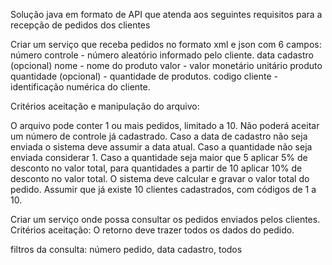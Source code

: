 Solução java em formato de API que atenda aos seguintes requisitos para a recepção de pedidos dos clientes

Criar um serviço que receba pedidos no formato xml e json com 6 campos:
número controle - número aleatório informado pelo cliente.
data cadastro (opcional) 
nome - nome do produto
valor - valor monetário unitário produto
quantidade (opcional) - quantidade de produtos.
codigo cliente - identificação numérica do cliente.

Critérios aceitação e manipulação do arquivo:

O arquivo pode conter 1 ou mais pedidos, limitado a 10.
Não poderá aceitar um número de controle já cadastrado.
Caso a data de cadastro não seja enviada o sistema deve assumir a data atual.
Caso a quantidade não seja enviada considerar 1.
Caso a quantidade seja maior que 5 aplicar 5% de desconto no valor total, para quantidades a partir de 10 aplicar 10% de desconto no valor total.
O sistema deve calcular e gravar o valor total do pedido.
Assumir que já existe 10 clientes cadastrados, com códigos de 1 a 10.


Criar um serviço onde possa consultar os pedidos enviados pelos clientes.
Critérios aceitação:
O retorno deve trazer todos os dados do pedido.

filtros da consulta:
número pedido, data cadastro, todos
